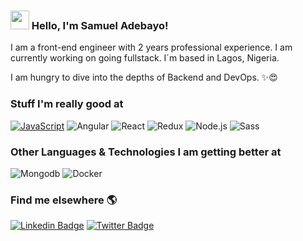 ### <img src="https://media.giphy.com/media/hvRJCLFzcasrR4ia7z/giphy.gif" width="30px"> Hello, I'm Samuel Adebayo!

I am a front-end engineer with 2 years professional experience. I am currently working on going fullstack. I´m based in Lagos, Nigeria.

I am hungry to dive into the depths of Backend and DevOps. ✨😍

### Stuff I'm really good at
[![JavaScript](https://img.shields.io/badge/-JavaScript-fff?&logo=JavaScript&logoColor=ddc508)]()
![Angular](https://img.shields.io/badge/-Angular-ff0000?&logo=Angular)
![React](https://img.shields.io/badge/-React-fff?&logo=React)
![Redux](https://img.shields.io/badge/-Redux-fff?&logo=Redux&logoColor=764abc)
![Node.js](https://img.shields.io/badge/-Node.js-fff?&logo=node.js)
![Sass](https://img.shields.io/badge/-Sass-fff?&logo=sass&logoColor=1572b6)

### Other Languages & Technologies I am getting better at
![Mongodb](https://img.shields.io/badge/-MongoDB-fff?&logo=mongodb)
![Docker](https://img.shields.io/badge/-Docker-fff?&logo=Docker)

### Find me elsewhere 🌎

[![Linkedin Badge](https://img.shields.io/badge/-LinkedIn-blue?style=flat-square&logo=Linkedin&logoColor=white&link=https://www.linkedin.com/in/sambayo/)](https://www.linkedin.com/in/sambayo/)  [![Twitter Badge](https://img.shields.io/badge/-Twitter-1ca0f1?style=flat-square&labelColor=1ca0f1&logo=twitter&logoColor=white&link=https://twitter.com/_diogorodrigues)](https://twitter.com/resident_dev)
